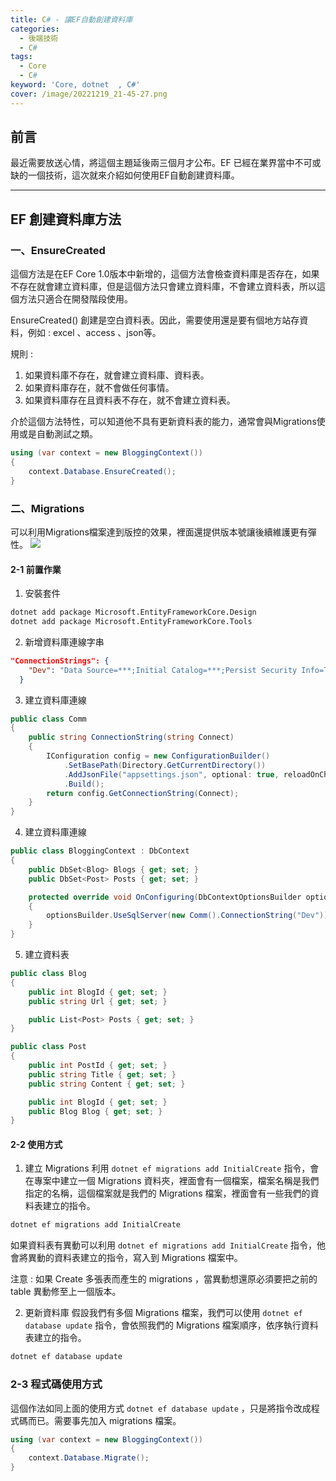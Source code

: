 ```yaml
---
title: C# - 讓EF自動創建資料庫
categories: 
  - 後端技術
  - C#
tags: 
  - Core
  - C#
keyword: 'Core, dotnet  , C#'
cover: /image/20221219_21-45-27.png
---
```


## 前言
最近需要放送心情，將這個主題延後兩三個月才公布。EF 已經在業界當中不可或缺的一個技術，這次就來介紹如何使用EF自動創建資料庫。

---

## EF 創建資料庫方法
### 一、EnsureCreated
這個方法是在EF Core 1.0版本中新增的，這個方法會檢查資料庫是否存在，如果不存在就會建立資料庫，但是這個方法只會建立資料庫，不會建立資料表，所以這個方法只適合在開發階段使用。

EnsureCreated() 創建是空白資料表。因此，需要使用還是要有個地方站存資料，例如 : excel 、access 、json等。

規則 :
1. 如果資料庫不存在，就會建立資料庫、資料表。
2. 如果資料庫存在，就不會做任何事情。
3. 如果資料庫存在且資料表不存在，就不會建立資料表。 

介於這個方法特性，可以知道他不具有更新資料表的能力，通常會與Migrations使用或是自動測試之類。

```cs
using (var context = new BloggingContext())
{
    context.Database.EnsureCreated();
}
```

### 二、Migrations
可以利用Migrations檔案達到版控的效果，裡面還提供版本號讓後續維護更有彈性。
![](/image/20230711_22-31-16.png)

#### 2-1 前置作業
1. 安裝套件
```cmd  
dotnet add package Microsoft.EntityFrameworkCore.Design
dotnet add package Microsoft.EntityFrameworkCore.Tools
```

2. 新增資料庫連線字串
```json
"ConnectionStrings": {
    "Dev": "Data Source=***;Initial Catalog=***;Persist Security Info=True;User ID=***;Password=***"
  }
```

3. 建立資料庫連線
```cs
public class Comm
{
    public string ConnectionString(string Connect)
    {
        IConfiguration config = new ConfigurationBuilder()
            .SetBasePath(Directory.GetCurrentDirectory())
            .AddJsonFile("appsettings.json", optional: true, reloadOnChange: true)
            .Build();
        return config.GetConnectionString(Connect);
    }
}
```

4. 建立資料庫連線
```cs
public class BloggingContext : DbContext
{
    public DbSet<Blog> Blogs { get; set; }
    public DbSet<Post> Posts { get; set; }

    protected override void OnConfiguring(DbContextOptionsBuilder optionsBuilder)
    {
        optionsBuilder.UseSqlServer(new Comm().ConnectionString("Dev"));
    }
}
```

5. 建立資料表
```cs
public class Blog
{
    public int BlogId { get; set; }
    public string Url { get; set; }

    public List<Post> Posts { get; set; }
}

public class Post
{
    public int PostId { get; set; }
    public string Title { get; set; }
    public string Content { get; set; }

    public int BlogId { get; set; }
    public Blog Blog { get; set; }
}
```

#### 2-2 使用方式
1. 建立 Migrations
利用 ```dotnet ef migrations add InitialCreate``` 指令，會在專案中建立一個 Migrations 資料夾，裡面會有一個檔案，檔案名稱是我們指定的名稱，這個檔案就是我們的 Migrations 檔案，裡面會有一些我們的資料表建立的指令。

```cmd
dotnet ef migrations add InitialCreate
```

如果資料表有異動可以利用 ```dotnet ef migrations add InitialCreate``` 指令，他會將異動的資料表建立的指令，寫入到 Migrations 檔案中。

注意 : 如果 Create 多張表而產生的 migrations ，當異動想還原必須要把之前的 table 異動修至上一個版本。 


2. 更新資料庫
假設我們有多個 Migrations 檔案，我們可以使用 ```dotnet ef database update``` 指令，會依照我們的 Migrations 檔案順序，依序執行資料表建立的指令。

```cmd
dotnet ef database update
```

### 2-3 程式碼使用方式
這個作法如同上面的使用方式  ```dotnet ef database update``` ，只是將指令改成程式碼而已。需要事先加入 migrations 檔案。

```cs
using (var context = new BloggingContext())
{
    context.Database.Migrate();
}
```
